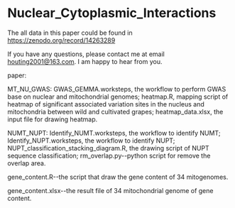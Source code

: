 # Nuclear_Cytoplasmic_Interactions
The all data in this paper could be found in https://zenodo.org/record/14263289

If you have any questions, please contact me at email houting2001@163.com. I am happy to hear from you.

paper:

MT_NU_GWAS: GWAS_GEMMA.worksteps, the workflow to perform GWAS base on nuclear and mitochondrial genomes; heatmap.R, mapping script of heatmap of significant associated variation sites in the nucleus and mitochondria between wild and cultivated grapes; heatmap_data.xlsx, the input file for drawing heatmap.

NUMT_NUPT: Identify_NUMT.worksteps, the workflow to identify NUMT; Identify_NUPT.worksteps, the workflow to identify NUPT; NUPT_classification_stacking_diagram.R, the drawing script of NUPT sequence classification; rm_overlap.py--python script for remove the overlap area.

gene_content.R--the script that draw the gene content of 34 mitogenomes.

gene_content.xlsx--the result file of 34 mitochondrial genome of gene content.
